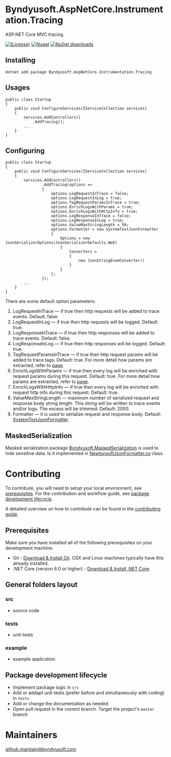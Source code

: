 # Byndyusoft.AspNetCore.Instrumentation.Tracing
ASP.NET Core MVC tracing.

[![(License)](https://img.shields.io/github/license/Byndyusoft/Byndyusoft.AspNetCore.Instrumentation.Tracing.svg)](LICENSE.txt)
[![Nuget](http://img.shields.io/nuget/v/Byndyusoft.AspNetCore.Instrumentation.Tracing.svg?maxAge=10800)](https://www.nuget.org/packages/Byndyusoft.AspNetCore.Instrumentation.Tracing/) [![NuGet downloads](https://img.shields.io/nuget/dt/Byndyusoft.AspNetCore.Instrumentation.Tracing.svg)](https://www.nuget.org/packages/Byndyusoft.AspNetCore.Instrumentation.Tracing/) 


## Installing

```shell
dotnet add package Byndyusoft.AspNetCore.Instrumentation.Tracing
```

## Usages

```shell
public class Startup
{
    public void ConfigureServices(IServiceCollection services)
    {
        services.AddControllers()
            .AddTracing();
        ...
    }
}
```

## Configuring

```shell
public class Startup
{
    public void ConfigureServices(IServiceCollection services)
    {
        services.AddControllers()
                .AddTracing(options =>
                {
                    options.LogRequestInTrace = false;
                    options.LogRequestInLog = true;
                    options.TagRequestParamsInTrace = true;
                    options.EnrichLogsWithParams = true;
                    options.EnrichLogsWithHttpInfo = true;
                    options.LogResponseInTrace = false;
                    options.LogResponseInLog = true;
                    options.ValueMaxStringLength = 50;
                    options.Formatter = new SystemTextJsonFormatter
                    {
                        Options = new JsonSerializerOptions(JsonSerializerDefaults.Web)
                        {
                            Converters =
                            {
                                new JsonStringEnumConverter()
                            }
                        }
                    };
                });
        ...
    }
}
```

There are some default option parameters:
1. LogRequestInTrace — if true then http requests will be added to trace events. Default: false.
2. LogRequestInLog — if true then http requests will be logged. Default: true.
3. LogResponseInTrace — if true then http responses will be added to trace events. Default: false.
4. LogResponseInLog — if true then http responses will be logged. Default: true.
5. TagRequestParamsInTrace — if true then http request params will be added to trace tags. Default: true. For more detail how params are extracted, refer to [page](https://github.com/Byndyusoft/Byndyusoft.Telemetry#object-telemetry-item-collector).
6. EnrichLogsWithParams — if true then every log will be enriched with request params during this request. Default: true. For more detail how params are extracted, refer to [page](https://github.com/Byndyusoft/Byndyusoft.Telemetry#object-telemetry-item-collector).
7. EnrichLogsWithHttpInfo — if true then every log will be enriched with request http info during this request. Default: true.
8. ValueMaxStringLength — maximum number of serialized request and response body string length. This string will be written to trace events and/or logs. The excess will be trimmed. Default: 2000.
9. Formatter — it is used to serialize request and response body. Default: [SystemTextJsonFormatter](src/Byndyusoft.AspNetCore.Instrumentation.Tracing/Serialization/Json/SystemTextJsonFormatter.cs).

## MaskedSerialization

Masked serialization package [Byndyusoft.MaskedSerialization](https://github.com/Byndyusoft/Byndyusoft.MaskedSerialization) is used to hide sensitive data. Is it implemented in [NewtonsoftJsonFormatter.cs](https://github.com/Byndyusoft/Byndyusoft.AspNetCore.Instrumentation.Tracing/blob/master/src/Byndyusoft.AspNetCore.Instrumentation.Tracing/Serialization/Json/NewtonsoftJsonFormatter.cs) class.

# Contributing

To contribute, you will need to setup your local environment, see [prerequisites](#prerequisites). For the contribution and workflow guide, see [package development lifecycle](#package-development-lifecycle).

A detailed overview on how to contribute can be found in the [contributing guide](CONTRIBUTING.md).

## Prerequisites

Make sure you have installed all of the following prerequisites on your development machine:

- Git - [Download & Install Git](https://git-scm.com/downloads). OSX and Linux machines typically have this already installed.
- .NET Core (version 6.0 or higher) - [Download & Install .NET Core](https://dotnet.microsoft.com/download/dotnet-core/6.0).

## General folders layout

### src
- source code

### tests
- unit-tests

### example
- example application

## Package development lifecycle

- Implement package logic in `src`
- Add or addapt unit-tests (prefer before and simultaneously with coding) in `tests`
- Add or change the documentation as needed
- Open pull request in the correct branch. Target the project's `master` branch

# Maintainers

[github.maintain@byndyusoft.com](mailto:github.maintain@byndyusoft.com)

